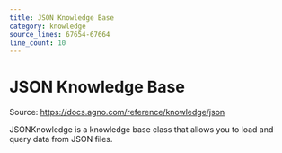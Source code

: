 ```yaml
---
title: JSON Knowledge Base
category: knowledge
source_lines: 67654-67664
line_count: 10
---
```


# JSON Knowledge Base
Source: https://docs.agno.com/reference/knowledge/json



JSONKnowledge is a knowledge base class that allows you to load and query data from JSON files.

<Snippet file="kb-json-reference.mdx" />


